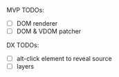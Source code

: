 MVP TODOs:

- [ ] DOM renderer
- [ ] DOM & VDOM patcher

DX TODOs:

- [ ] alt-click element to reveal source
- [ ] layers